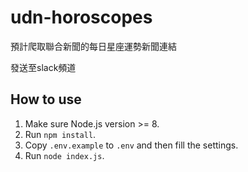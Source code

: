 # udn-horoscopes

預計爬取聯合新聞的每日星座運勢新聞連結

發送至slack頻道

## How to use

1. Make sure Node.js version >= 8.
2. Run `npm install`.
3. Copy `.env.example` to `.env` and then fill the settings.
4. Run `node index.js`.
